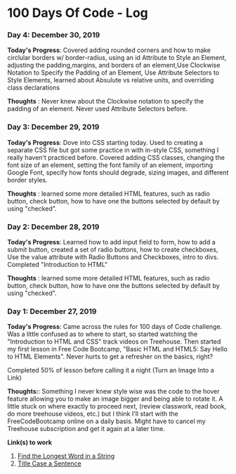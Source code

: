 # 100 Days Of Code - Log

### Day 4: December 30, 2019 

**Today's Progress**: Covered adding rounded corners and how to make circlular borders w/ border-radius, using an id Attribute to Style an Element, adjusting the padding,margins, and borders of an element,Use Clockwise Notation to Specify the Padding of an Element, Use Attribute Selectors to Style Elements, learned about Absulute vs relative units, and overriding class declarations

**Thoughts** : Never knew about the Clockwise notation to specify the padding of an element. Never used Attribute Selectors before.


### Day 3: December 29, 2019 

**Today's Progress**: Dove into CSS starting today. Used to creating a separate CSS file but got some practice in with in-style CSS, something I really haven't practiced before. Covered adding CSS classes, changing the font size of an element, setting the font family of an element, importing Google Font, specify how fonts should degrade, sizing images, and different border styles.

**Thoughts** : learned some more detailed HTML features, such as radio button, check button, how to have one the buttons selected by default by using "checked". 


### Day 2: December 28, 2019 

**Today's Progress**: Learned how to add input field to form, how to add a submit button, created a set of radio buttons, how to create checkboxes, Use the value attribute with Radio Buttons and Checkboxes, intro to divs. Completed "Introduction to HTML"

**Thoughts** : learned some more detailed HTML features, such as radio button, check button, how to have one the buttons selected by default by using "checked". 

### Day 1: December 27, 2019 


**Today's Progress**: Came across the rules for 100 days of Code challenge. Was a little confused as to where to start, so started watching the "Introduction to HTML and CSS" track videos on Treehouse. Then started my first lesson in Free Code Bootcamp, "Basic HTML and HTML5: Say Hello to HTML Elements". Never hurts to get a refresher on the basics, right?

Completed 50% of lesson before calling it a night (Turn an Image Into a Link)

**Thoughts:**: Something I never knew style wise was the code to the hover feature allowing you to make an image bigger and being able to rotate it. A little stuck on where exactly to proceed next, (review classwork, read book, do more treehouse videos, etc.) but I think I'll start with the FreeCodeBootcamp online on a daily basis. Might have to cancel my Treehouse subscription and get it again at a later time.

<!-- **Link to work:** [Calculator App](http://www.example.com) -->




**Link(s) to work**
1. [Find the Longest Word in a String](https://www.freecodecamp.com/challenges/find-the-longest-word-in-a-string)
2. [Title Case a Sentence](https://www.freecodecamp.com/challenges/title-case-a-sentence)
